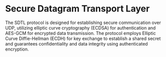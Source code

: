 Secure Datagram Transport Layer
===============================


The SDTL protocol is designed for establishing secure communication over UDP, utilizing elliptic curve cryptography (ECDSA) for authentication and AES-GCM for encrypted data transmission. The protocol employs Elliptic Curve Diffie-Hellman (ECDH) for key exchange to establish a shared secret and guarantees confidentiality and data integrity using authenticated encryption.
